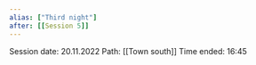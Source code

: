 ```yaml
---
alias: ["Third night"]
after: [[Session 5]]
---
```


Session date: 20.11.2022
Path: [[Town south]]
Time ended: 16:45
